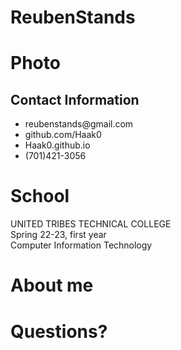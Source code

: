  # ReubenStands  
 # Photo  
 ## Contact Information  
<ul>
  <li>reubenstands@gmail.com</li>
  <li>github.com/Haak0</li>
  <li>Haak0.github.io</li>
  <li>(701)421-3056</li>
</ul>  

# School  
UNITED TRIBES TECHNICAL COLLEGE  
Spring 22-23, first year  
Computer Information Technology  

# About me  

# Questions?  

